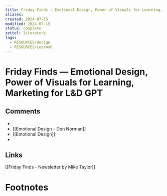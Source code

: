 ```yaml
---
title: Friday Finds — Emotional Design, Power of Visuals for Learning, Marketing for L&D GPT
aliases: 
created: 2024-07-15
modified: 2024-07-15
status: complete
zettel: literature
tags:
  - RESOURCES/design
  - RESOURCES/LearnxD
---
```

# Friday Finds — Emotional Design, Power of Visuals for Learning, Marketing for L&D GPT
## Comments
- 
- [[Emotional Design - Don Norman]]
- [[Emotional Design]]
- 
## Links
[[Friday Finds - Newsletter by Mike Taylor]]
# Footnotes

[^1]: [Friday Finds — Emotional Design, Power of Visuals for Learning, Marketing for L&D GPT | Newsletter from Mike Taylor](https://miketaylor.beehiiv.com/p/friday-finds-emotional-design-power-visuals-learning-marketing-ld-gpt?utm_source=miketaylor.beehiiv.com&utm_medium=newsletter&utm_campaign=friday-finds-emotional-design-power-of-visuals-for-learning-marketing-for-l-d-gpt)